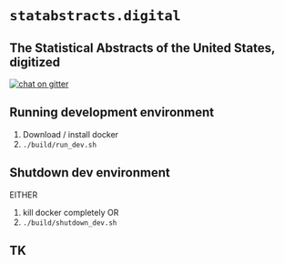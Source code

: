 # `statabstracts.digital`
## The Statistical Abstracts of the United States, digitized

[![chat on gitter](https://img.shields.io/gitter/room/cmoscardi/statabstracts.digital)](https://app.gitter.im/#/room/#statabstracts-digital:gitter.im)

## Running development environment
1. Download / install docker
2. `./build/run_dev.sh`

## Shutdown dev environment
EITHER
1. kill docker completely
OR
2. `./build/shutdown_dev.sh` 

## TK

